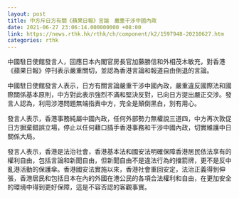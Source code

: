 ```yaml
---
layout: post
title: 中方斥日方有關《蘋果日報》言論　嚴重干涉中國內政
date: 2021-06-27 23:06:14.000000000 +08:00
link: https://news.rthk.hk/rthk/ch/component/k2/1597948-20210627.htm
categories: rthk
---
```


中國駐日使館發言人，回應日本內閣官房長官加藤勝信和外相茂木敏充，對香港《蘋果日報》停刊表示嚴重關切，並認為香港言論和報道自由倒退的言論。

中國駐日使館發言人表示，日方有關言論嚴重干涉中國內政，嚴重違反國際法和國際關係基本原則，中方對此表示強烈不滿和堅決反對，已向日方提出嚴正交涉。發言人認為，利用涉港問題無端指責中方，完全是顛倒黑白，別有用心。

發言人表示，香港事務純屬中國內政，任何外部勢力無權說三道四，中方再次敦促日方摒棄錯誤立場，停止以任何藉口插手香港事務和干涉中國內政，切實維護中日關係大局。

發言人表示，香港是法治社會，香港基本法和國安法明確保障香港居民依法享有的權利自由，包括言論和新聞自由，但新聞自由不是違法行為的擋箭牌，更不是反中亂港活動的保護傘。香港國安法實施以來，香港社會重回安定，法治正義得到伸張，香港居民和包括日本在內的外國在港公民的各項合法權利和自由，在更加安全的環境中得到更好保障，這是不容否認的客觀事實。
